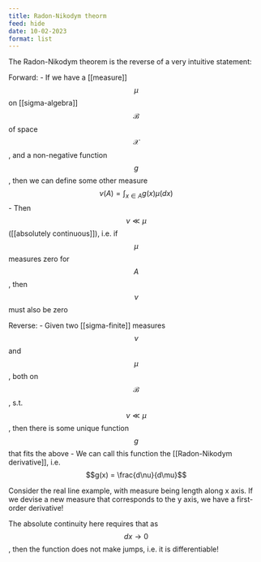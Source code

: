 ```yaml
---
title: Radon-Nikodym theorm
feed: hide
date: 10-02-2023
format: list
---
```



The Radon-Nikodym theorem is the reverse of a very intuitive statement:

Forward:
	- If we have a [[measure]] $$\mu$$ on [[sigma-algebra]] $$\mathcal B$$ of space $$\mathcal X$$, and a non-negative function $$g$$, then we can define some other measure $$\nu(A) = \int_{x\in A} g(x) \mu(dx)$$
	- Then $$\nu\ll\mu$$ ([[absolutely continuous]]), i.e. if $$\mu$$ measures zero for $$A$$, then $$\nu$$ must also be zero

Reverse:
	- Given two [[sigma-finite]] measures $$\nu$$ and $$\mu$$, both on $$\mathcal B$$, s.t. $$\nu\ll\mu$$, then there is some unique function $$g$$ that fits the above
	- We can call this function the [[Radon-Nikodym derivative]], i.e. $$g(x) = \frac{d\nu}{d\mu}$$


Consider the real line example, with measure being length along x axis. If we devise a new measure that corresponds to the y axis, we have a first-order derivative!

The absolute continuity here requires that as $$dx\to0$$, then the function does not make jumps, i.e. it is differentiable!

